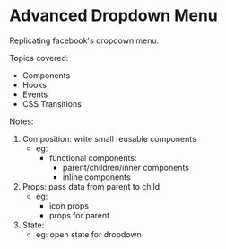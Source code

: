 # Advanced Dropdown Menu

Replicating facebook's dropdown menu.

Topics covered:

- Components
- Hooks
- Events
- CSS Transitions

Notes:

1. Composition: write small reusable components
   - eg:
     - functional components:
       - parent/children/inner components
       - inline components
2. Props: pass data from parent to child
   - eg:
     - icon props
     - props for parent
3. State:
   - eg: open state for dropdown
